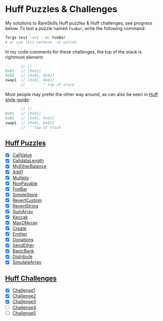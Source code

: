 # Huff Puzzles & Challenges

My solutions to RareSkills Huff puzzles & Huff challenges, see progress below. To test a puzzle named `FooBar`, write the following command:

```sh
forge test -vvv --mc FooBar
# or use less verbose -vv option
```

In my code-comments for these challenges, the top of the stack is rightmost element:

```c
       // []
0x01   // [0x01]
0x02   // [0x01, 0x02]
swap1  // [0x02, 0x01]
       //        ^ top of stack
```

Most people may prefer the other way around, as can also be seen in [Huff style-guide](https://docs.huff.sh/style-guide/overview/#code-comments):

```c
       // []
0x01   // [0x01]
0x02   // [0x02, 0x01]
swap1  // [0x01, 0x02]
       //  ^ top of stack
```

## [Huff Puzzles](https://github.com/RareSkills/huff-puzzles)

-   [x] [CallValue](./src/CallValue.huff)
-   [x] [CalldataLength](./src/CalldataLength.huff)
-   [x] [MyEtherBalance](./src/MyEtherBalance.huff)
-   [x] [Add1](./src/Add1.huff)
-   [x] [Multiply](./src/Multiply.huff)
-   [x] [NonPayable](./src/NonPayable.huff)
-   [x] [FooBar](./src/FooBar.huff)
-   [x] [SimpleStore](./src/SimpleStore.huff)
-   [x] [RevertCustom](./src/RevertCustom.huff)
-   [x] [RevertString](./src/RevertString.huff)
-   [x] [SumArray](./src/SumArray.huff)
-   [x] [Keccak](./src/Keccak.huff)
-   [x] [MaxOfArray](./src/MaxOfArray.huff)
-   [x] [Create](./src/Create.huff)
-   [x] [Emitter](./src/Emitter.huff)
-   [x] [Donations](./src/Donations.huff)
-   [x] [SendEther](./src/SendEther.huff)
-   [x] [BasicBank](./src/BasicBank.huff)
-   [x] [Distribute](./src/Distributor.huff)
-   [x] [SimulateArray](./src/SimulateArray.huff)

## [Huff Challenges](https://twitter.com/huff_language/status/1586425112135278592)

-   [x] [Challenge1](./src/challenges/Challenge1.huff)
-   [x] [Challenge2](./src/challenges/Challenge2.huff)
-   [x] [Challenge3](./src/challenges/Challenge3.huff)
-   [ ] [Challenge4](./src/challenges/Challenge4.huff)
-   [ ] [Challenge5](./src/challenges/Challenge5.huff)
